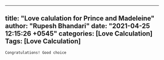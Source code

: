 
---
title: "Love calulation for Prince and Madeleine"
author: "Rupesh Bhandari"
date: "2021-04-25 12:15:26 +0545"
categories: [Love Calculation]
Tags: [Love Calculation]
---

    Congratulations! Good choice
    
